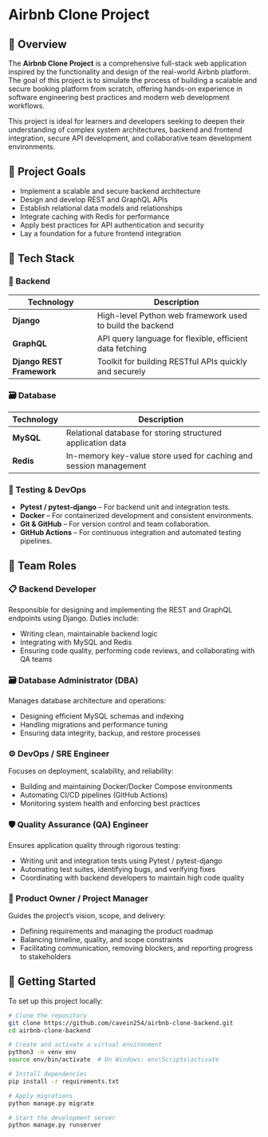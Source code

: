 # Airbnb Clone Project

## 📖 Overview

The **Airbnb Clone Project** is a comprehensive full-stack web application inspired by the functionality and design of the real-world Airbnb platform. The goal of this project is to simulate the process of building a scalable and secure booking platform from scratch, offering hands-on experience in software engineering best practices and modern web development workflows.

This project is ideal for learners and developers seeking to deepen their understanding of complex system architectures, backend and frontend integration, secure API development, and collaborative team development environments.

## 🎯 Project Goals

- Implement a scalable and secure backend architecture
- Design and develop REST and GraphQL APIs
- Establish relational data models and relationships
- Integrate caching with Redis for performance
- Apply best practices for API authentication and security
- Lay a foundation for a future frontend integration

## 🧰 Tech Stack

### 🔧 Backend

| Technology                | Description                                               |
| ------------------------- | --------------------------------------------------------- |
| **Django**                | High-level Python web framework used to build the backend |
| **GraphQL**               | API query language for flexible, efficient data fetching  |
| **Django REST Framework** | Toolkit for building RESTful APIs quickly and securely    |

### 🗃 Database

| Technology | Description                                                       |
| ---------- | ----------------------------------------------------------------- |
| **MySQL**  | Relational database for storing structured application data       |
| **Redis**  | In-memory key-value store used for caching and session management |

### 🧪 Testing & DevOps

- **Pytest / pytest-django** – For backend unit and integration tests.
- **Docker** – For containerized development and consistent environments.
- **Git & GitHub** – For version control and team collaboration.
- **GitHub Actions** – For continuous integration and automated testing pipelines.

## 👥 Team Roles

### 📋 Backend Developer

Responsible for designing and implementing the REST and GraphQL endpoints using Django. Duties include:

- Writing clean, maintainable backend logic
- Integrating with MySQL and Redis
- Ensuring code quality, performing code reviews, and collaborating with QA teams

### 🗃️ Database Administrator (DBA)

Manages database architecture and operations:

- Designing efficient MySQL schemas and indexing
- Handling migrations and performance tuning
- Ensuring data integrity, backup, and restore processes

### ⚙️ DevOps / SRE Engineer

Focuses on deployment, scalability, and reliability:

- Building and maintaining Docker/Docker Compose environments
- Automating CI/CD pipelines (GitHub Actions)
- Monitoring system health and enforcing best practices

### 🛡️ Quality Assurance (QA) Engineer

Ensures application quality through rigorous testing:

- Writing unit and integration tests using Pytest / pytest-django
- Automating test suites, identifying bugs, and verifying fixes
- Coordinating with backend developers to maintain high code quality

### 🧠 Product Owner / Project Manager

Guides the project’s vision, scope, and delivery:

- Defining requirements and managing the product roadmap
- Balancing timeline, quality, and scope constraints
- Facilitating communication, removing blockers, and reporting progress to stakeholders

## 🚀 Getting Started

To set up this project locally:

```bash
# Clone the repository
git clone https://github.com/cavein254/airbnb-clone-backend.git
cd airbnb-clone-backend

# Create and activate a virtual environment
python3 -m venv env
source env/bin/activate  # On Windows: env\Scripts\activate

# Install dependencies
pip install -r requirements.txt

# Apply migrations
python manage.py migrate

# Start the development server
python manage.py runserver
```
